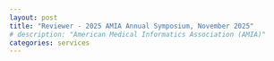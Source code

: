 ```yaml
---
layout: post
title: "Reviewer - 2025 AMIA Annual Symposium, November 2025"
# description: "American Medical Informatics Association (AMIA)"
categories: services
---
```

